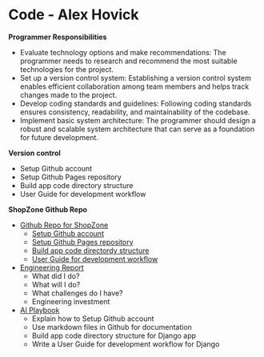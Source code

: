 # Code - Alex Hovick

**Programmer Responsibilities**

* Evaluate technology options and make recommendations: The programmer needs to research and recommend the most suitable technologies for the project.
* Set up a version control system: Establishing a version control system enables efficient collaboration among team members and helps track changes made to the project.
* Develop coding standards and guidelines: Following coding standards ensures consistency, readability, and maintainability of the codebase.
* Implement basic system architecture: The programmer should design a robust and scalable system architecture that can serve as a foundation for future development.

**Version control**

- Setup Github account
- Setup Github Pages repository
- Build app code directory structure
- User Guide for development workflow


**ShopZone Github Repo**

* [Github Repo for ShopZone](../../Index.md)
    * [Setup Github account](../../GithubSetup.md)
    * [Setup Github Pages repository](../../GithubRepo.md)
    * [Build app code directordy structure](../../AppCode.md)
    * [User Guide for development workflow](../../Workflow.md)
* [Engineering Report](Report.md)
    * What did I do?
    * What will I do?
    * What challenges do I have?
    * Engineering investment
* [AI Playbook](AI.md)
    - Explain how to Setup Github account
    - Use markdown files in Github for documentation
    - Build app code directory structure for Django app
    - Write a User Guide for development workflow for Django
